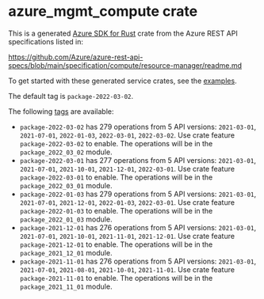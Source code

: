 # azure_mgmt_compute crate

This is a generated [Azure SDK for Rust](https://github.com/Azure/azure-sdk-for-rust) crate from the Azure REST API specifications listed in:

https://github.com/Azure/azure-rest-api-specs/blob/main/specification/compute/resource-manager/readme.md

To get started with these generated service crates, see the [examples](https://github.com/Azure/azure-sdk-for-rust/blob/main/services/README.md#examples).

The default tag is `package-2022-03-02`.

The following [tags](https://github.com/Azure/azure-sdk-for-rust/blob/main/services/tags.md) are available:

- `package-2022-03-02` has 279 operations from 5 API versions: `2021-03-01`, `2021-07-01`, `2022-01-03`, `2022-03-01`, `2022-03-02`. Use crate feature `package-2022-03-02` to enable. The operations will be in the `package_2022_03_02` module.
- `package-2022-03-01` has 277 operations from 5 API versions: `2021-03-01`, `2021-07-01`, `2021-10-01`, `2021-12-01`, `2022-03-01`. Use crate feature `package-2022-03-01` to enable. The operations will be in the `package_2022_03_01` module.
- `package-2022-01-03` has 279 operations from 5 API versions: `2021-03-01`, `2021-07-01`, `2021-12-01`, `2022-01-03`, `2022-03-01`. Use crate feature `package-2022-01-03` to enable. The operations will be in the `package_2022_01_03` module.
- `package-2021-12-01` has 276 operations from 5 API versions: `2021-03-01`, `2021-07-01`, `2021-10-01`, `2021-11-01`, `2021-12-01`. Use crate feature `package-2021-12-01` to enable. The operations will be in the `package_2021_12_01` module.
- `package-2021-11-01` has 276 operations from 5 API versions: `2021-03-01`, `2021-07-01`, `2021-08-01`, `2021-10-01`, `2021-11-01`. Use crate feature `package-2021-11-01` to enable. The operations will be in the `package_2021_11_01` module.